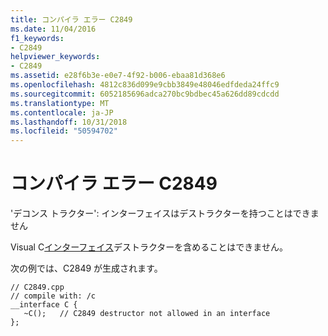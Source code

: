 ```yaml
---
title: コンパイラ エラー C2849
ms.date: 11/04/2016
f1_keywords:
- C2849
helpviewer_keywords:
- C2849
ms.assetid: e28f6b3e-e0e7-4f92-b006-ebaa81d368e6
ms.openlocfilehash: 4812c836d099e9cbb3849e48046edfdeda24ffc9
ms.sourcegitcommit: 6052185696adca270bc9bdbec45a626dd89cdcdd
ms.translationtype: MT
ms.contentlocale: ja-JP
ms.lasthandoff: 10/31/2018
ms.locfileid: "50594702"
---
```

# <a name="compiler-error-c2849"></a>コンパイラ エラー C2849

'デコンス トラクター': インターフェイスはデストラクターを持つことはできません

Visual C[インターフェイス](../../cpp/interface.md)デストラクターを含めることはできません。

次の例では、C2849 が生成されます。

```
// C2849.cpp
// compile with: /c
__interface C {
   ~C();   // C2849 destructor not allowed in an interface
};
```